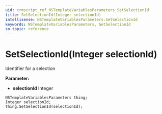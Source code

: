 ```yaml
---
uid: crmscript_ref_NSTemplateVariablesParameters_SetSelectionId
title: SetSelectionId(Integer selectionId)
intellisense: NSTemplateVariablesParameters.SetSelectionId
keywords: NSTemplateVariablesParameters, GetSelectionId
so.topic: reference
---
```


# SetSelectionId(Integer selectionId)

Identifier for a selection

**Parameter:** 
* **selectionId** Integer

```crmscript
NSTemplateVariablesParameters thing;
Integer selectionId;
thing.SetSelectionId(selectionId);
```


